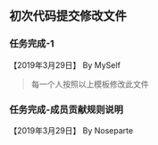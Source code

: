 ## 初次代码提交修改文件

### 任务完成-1

【2019年3月29日】 By MySelf

> 每一个人按照以上模板修改此文件
### 任务完成-成员贡献规则说明

【2019年3月29日】 By Noseparte